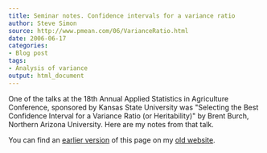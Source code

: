 ```yaml
---
title: Seminar notes. Confidence intervals for a variance ratio
author: Steve Simon
source: http://www.pmean.com/06/VarianceRatio.html
date: 2006-06-17
categories:
- Blog post
tags:
- Analysis of variance
output: html_document
---
```


One of the talks at the 18th Annual Applied Statistics in Agriculture Conference, sponsored by Kansas State University was "Selecting the Best Confidence Interval for a Variance Ratio (or Heritability)" by Brent Burch, Northern Arizona University. Here are my notes from that talk.

You can find an [earlier version][sim1] of this page on my [old website][sim2].

[sim1]: http://www.pmean.com/06/VarianceRatio.html
[sim2]: http://www.pmean.com
